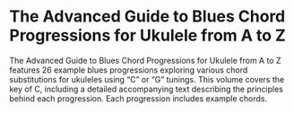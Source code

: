 # The Advanced Guide to Blues Chord Progressions for Ukulele from A to Z

The Advanced Guide to Blues Chord Progressions for Ukulele from A to Z features 26 example blues progressions exploring various chord substitutions for ukuleles using “C” or “G” tunings. This volume covers the key of C, including a detailed accompanying text describing the principles behind each progression. Each progression includes example chords.
